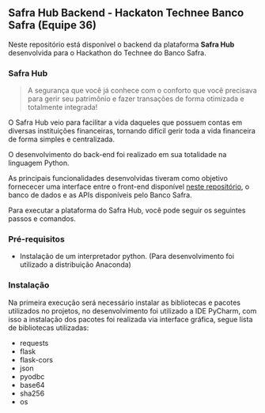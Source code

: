 ## Safra Hub Backend - Hackaton Technee Banco Safra  (Equipe 36)

Neste repositório está disponível o backend da plataforma **Safra Hub** desenvolvida para o Hackathon do Technee do Banco Safra.

### Safra Hub
> A segurança que você já conhece com o conforto que você precisava para gerir seu patrimônio e fazer transações de forma otimizada e totalmente integrada!
            
O Safra Hub veio para facilitar a vida daqueles que possuem contas em diversas instituições financeiras, tornando difícil gerir toda a vida financeira de forma simples e centralizada.

O desenvolvimento do back-end foi realizado em sua totalidade na linguagem Python.

As principais funcionalidades desenvolvidas tiveram como objetivo fornececer uma interface entre o front-end disponível [neste repositório](https://github.com/lucaslfranco/hackaton-technee-safra-frontend), o banco de dados e as APIs disponíveis pelo Banco Safra.

Para executar a plataforma do Safra Hub, você pode seguir os seguintes passos e comandos.

### Pré-requisitos 
- Instalação de um interpretador python. (Para desenvolvimento foi utilizado a distribuição Anaconda) 

### Instalação
Na primeira execução será necessário instalar as bibliotecas e pacotes utilizados no projetos, no desenvolvimento foi utilizado a IDE PyCharm, com isso a instalação dos pacotes foi realizada via interface gráfica, segue lista de bibliotecas utilizadas:
* requests
* flask
* flask-cors
* json
* pyodbc
* base64
* sha256
* os
